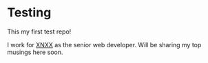 Testing
=======

This my first test repo!

I work for <a href="http://xnxxdb.com/">XNXX</a> as the senior web developer. Will be sharing my top musings here soon.
